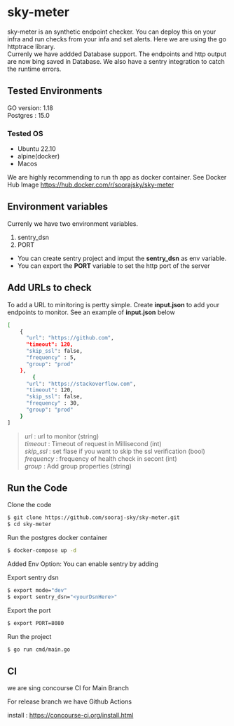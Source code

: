 # sky-meter

sky-meter is an synthetic endpoint checker. You can deploy this on your infra and run checks from your infa and set alerts. Here we are using the go httptrace library.  
Currenly we have addded Database support. The endpoints and http output are now bing saved in Database. We also have a sentry integration to catch the runtime errors.


## Tested Environments
GO version: 1.18  
Postgres : 15.0 
### Tested OS
- Ubuntu 22.10 
- alpine(docker)
- Macos

We are highly recommending to run th app as docker container. 
See Docker Hub Image 
https://hub.docker.com/r/soorajsky/sky-meter

## Environment variables
Currenly we have two environment variables.  
1. sentry_dsn
2. PORT

- You can create sentry project and imput the **sentry_dsn** as env variable.  
- You can export the **PORT** variable to set the http port of the server

## Add URLs to check
To add a URL to minitoring is pertty simple. Create **input.json** to add your endpoints to monitor. See an example of **input.json** below  
```sh
[
    {
      "url": "https://github.com",
      "timeout": 120,
      "skip_ssl": false,
      "frequency" : 5,
      "group": "prod"
    },
        {
      "url": "https://stackoverflow.com",
      "timeout": 120,
      "skip_ssl": false,
      "frequency" : 30,
      "group": "prod"
    }
]
```
> _url_ : url to monitor (string)   
> _timeout_ : Timeout of request in Millisecond (int)  
> _skip_ssl_ : set flase if you want to skip the ssl verification (bool)  
> _frequency_ : frequency of health check in secont (int)  
> _group_ : Add group properties (string)

## Run the Code
Clone the code
```sh  
$ git clone https://github.com/sooraj-sky/sky-meter.git
$ cd sky-meter
```  
Run the postgres docker container
```sh  
$ docker-compose up -d
```  
Added Env Option: You can enable sentry by adding

Export sentry dsn  
```sh
$ export mode="dev"
$ export sentry_dsn="<yourDsnHere>"
```  
Export the port
```sh
$ export PORT=8080
```
Run the project
```sh    
$ go run cmd/main.go  
```

## CI

we are sing concourse CI for  Main Branch

For release branch we have Github Actions

install : https://concourse-ci.org/install.html

